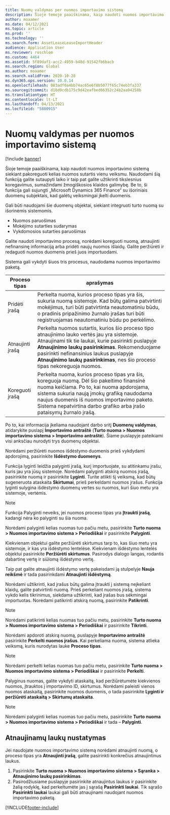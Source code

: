 ```yaml
---
title: Nuomų valdymas per nuomos importavimo sistemą
description: Šioje temoje paaiškinama, kaip naudoti nuomos importavimo sistemą siekiant pakoreguoti kelias nuomos sutartis tuo pačiu metu.
author: moaamer
ms.date: 04/12/2021
ms.topic: article
ms.prod: ''
ms.technology: ''
ms.search.form: AssetLeaseLeaseImportHeader
audience: Application User
ms.reviewer: roschlom
ms.custom: 4464
ms.assetid: 5f89daf1-acc2-4959-b48d-91542fb6bacb
ms.search.region: Global
ms.author: moaamer
ms.search.validFrom: 2020-10-28
ms.dyn365.ops.version: 10.0.14
ms.openlocfilehash: 083adf0a4bb74ac65e6f8b5077f65c74eb3fa337
ms.sourcegitcommit: d18d9cdb175c9d42eafbed66352c24b2aa94258b
ms.translationtype: HT
ms.contentlocale: lt-LT
ms.lasthandoff: 04/13/2021
ms.locfileid: "5880915"
---
```

# <a name="manage-leases-through-the-lease-import-framework"></a>Nuomų valdymas per nuomos importavimo sistemą

[!include [banner](../includes/banner.md)]

Šioje temoje paaiškinama, kaip naudoti nuomos importavimo sistemą siekiant pakoreguoti kelias nuomos sutartis vienu veiksmu. Naudodami šią funkciją galite sutaupyti laiko ir taip pat galite užtikrinti tikslesnius koregavimus, sumažindami žmogiškosios klaidos galimybę. Be to, ši funkcija gali sujungti „Microsoft Dynamics 365 Finance“ su išoriniais duomenų subjektais, kad galėtų veiksmingai įkelti duomenis.

Gali būti naudojami šie duomenų objektai, siekiant integruoti turto nuomą su išorinėmis sistemomis.

- Nuomos paruošimas
- Mokėjimo sutarties sudarymas
- Vykdomosios sutarties paruošimas

Galite naudoti importavimo procesą, norėdami koreguoti nuomą, atnaujinti nefinansinę informaciją arba pridėti naujų nuomos išlaidų. Galite peržiūrėti ir redaguoti nuomos duomenis prieš juos importuodami.

Sistema gali vykdyti šiuos tris procesus, naudodama nuomos importavimo paketą.

| Proceso tipas  | aprašymas |
|---------------|-------------|
| Pridėti įrašą    | Perkelta nuoma, kurios proceso tipas yra šis, sukuria nuomą sistemoje. Kad būtų galima patvirtinti mokėjimus, turi būti patvirtinta neautomatiniu būdu, o pradinis pripažinimo žurnalo įrašas turi būti registruojamas neautomatiniu būdu po perkėlimo. |
| Atnaujinti įrašą | Perkelta nuomos sutartis, kurios šio proceso tipo atnaujinimo lauko vertės jau yra sistemoje. Atnaujinami tik tie laukai, kurie pasirinkti puslapyje **Atnaujinimo laukų pasirinkimas**. Rekomenduojame pasirinkti nefinansinius laukus puslapyje **Atnaujinimo laukų pasirinkimas**, nes šio proceso tipas nekoreguoja nuomos. |
| Koreguoti įrašą | Perkelta nuoma, kurios proceso tipas yra šis, koreguoja nuomą. Dėl šio pakeitimo finansinė nuoma keičiama. Po to, kai nuoma apdorojama, sistema sukuria naują įmokų grafiką naudodama naujus duomenis iš nuomos importavimo paketo. Sistema nepatvirtina darbo grafiko arba įrašo pataisymų žurnalo įrašą. |

Po to, kai informacija įkeliama naudojant darbo sritį **Duomenų valdymas**, atidarykite puslapį **Importavimo antraštė** (**Turto nuoma \> Nuomos importavimo sistema \> Importavimo antraštė**). Šiame puslapyje pateikiami visi anksčiau nurodyti trys duomenų objektai.

Norėdami peržiūrėti nuomos išdėstymo duomenis prieš vykdydami apdorojimą, pasirinkite **Išdėstymo duomenys**.

Funkcija lyginti leidžia palyginti įrašą, kurį importuojate, su atitinkamu įrašu, kuris jau yra jūsų sistemoje. Norėdami palyginti atskirą nuomos įrašą, pasirinkite nuomą ir pasirinkite **Lyginti**. Turite atlikti šį veiksmą, kad būtų sugeneruota ataskaita **Skirtumai**, prieš perkeldami nuomos įrašus. Funkcija lyginti sulygina išdėstymo duomenų vertes su nuomos, kuri šiuo metu yra sistemoje, vertėmis.

> [!NOTE]
> Funkcija Palyginti neveiks, jei nuomos proceso tipas yra **Įtraukti įrašą**, kadangi nėra ko palyginti su šia nuoma.
>
> Norėdami palyginti kelias nuomas tuo pačiu metu, pasirinkite **Turto nuoma \> Nuomos importavimo sistema \> Periodiškai** ir pasirinkite **Palyginti**.

Kiekvienam objektui galite peržiūrėti skirtumus tarp to, kas šiuo metu yra sistemoje, ir kas yra išdėstymo lentelėse. Kiekvienam išdėstymo lentelės objektui pasirinkite **Peržiūrėti skirtumus**. Pasirodys dialogo langas, rodantis dabartinę vertę ir siūlomą išdėstymo vertę.

Taip pat galite atnaujinti išdėstymo vertę pakeisdami ją stulpelyje **Nauja reikšmė** ir tada pasirinkdami **Atnaujinti išdėstymą**.

Norėdami užtikrinti, kad įrašus būtų galima įtraukti į sistemą neįkeliant klaidų, galite patvirtinti nuomą. Prieš perkeliant nuomos įrašą, sistema vykdo kelis tikrinimus, siekdama užtikrinti, kad įrašas bus sėkmingai importuotas. Norėdami patikrinti atskirą nuomą, pasirinkite **Patikrinti**.

> [!NOTE]
> Norėdami patikrinti kelias nuomas tuo pačiu metu, pasirinkite **Turto nuoma \> Nuomos importavimo sistema \> Periodiškai** ir pasirinkite **Tikrinti**.

Norėdami apdoroti atskirą nuomą, puslapyje **Importavimo antraštė** pasirinkite **Perkelti nuomos įrašus**. Kai perkeliama nuoma, sistema atlieka veiksmą, kuris nurodytas lauke **Proceso tipas**.

> [!NOTE]
> Norėdami perkelti kelias nuomas tuo pačiu metu, pasirinkite **Turto nuoma \> Nuomos importavimo sistema \> Periodiškai** ir pasirinkite **Perkelti**.

Palyginus nuomas, galite vykdyti ataskaitą, kad peržiūrėtumėte kiekvienos nuomos, įtrauktos į importavimo ID, skirtumus. Norėdami paleisti vienos nuomos ataskaitą, pasirinkite nuomos duomenis, o tada pasirinkite **Lyginti ir peržiūrėti ataskaitą \> Skirtumų ataskaita**.

> [!NOTE]
> Norėdami palyginti kelias nuomas tuo pačiu metu, pasirinkite **Turto nuoma \> Nuomos importavimo sistema \> Periodiškai** ir tada – **Palyginti**. 

## <a name="set-up-update-fields"></a>Atnaujinamų laukų nustatymas

Jei naudojate nuomos importavimo sistemą norėdami atnaujinti nuomą, o proceso tipas yra **Atnaujinti įrašą**, galite pasirinkti konkrečius atnaujintinus laukus.

1. Pasirinkite **Turto nuoma \> Nuomos importavimo sistema \> Sąranka \> Atnaujinimo laukų pasirinkimas**.
2. Pasirodžiusiame puslapyje pasirinkite atnaujintus laukus ir pasirinkite žalią rodyklę, kad perkeltumėte jas į sąrašą **Pasirinkti laukai**. Tik sąrašo **Pasirinkti laukai** laukai gali būti atnaujinami naudojant nuomos importavimo paketą.


[!INCLUDE[footer-include](../../includes/footer-banner.md)]
